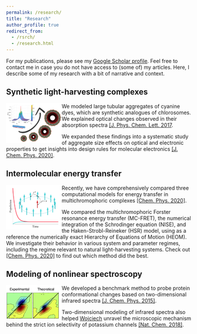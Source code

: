```yaml
---
permalink: /research/
title: "Research"
author_profile: true
redirect_from: 
  - /rsrch/
  - /research.html
---
```


For my publications, please see my [Google Scholar profile](https://scholar.google.com/citations?user=y-6o3X0AAAAJ). 
Feel free to contact me in case you do not have access to (some of) my articles. 
Here, I describe some of my research with a bit of narrative and context.


## Synthetic light-harvesting complexes

<div style="width:100%;">
    <div style="float:left;width:30%;"><img src="../images/research_delocalization.png" /></div>
    <div style="float:none;"> We modeled large tubular aggregates of cyanine dyes, which are synthetic analogues of chlorosomes. We explained optical changes observed in their absorption spectra <a href="https://pubs.acs.org/doi/abs/10.1021/acs.jpclett.7b00967">[J. Phys. Chem. Lett. 2017</a>. 

We expanded these findings into a systematic study of aggregate size effects on optical and electronic properties to get insights into design rules for molecular electronics <a href="https://aip.scitation.org/doi/10.1063/5.0008688">[J. Chem. Phys. 2020]</a>. </div>
</div>


## Intermolecular energy transfer

<div style="width:100%;">
    <div style="float:left;width:30%;"><img src="../images/research_exciton_dynamics.png" /></div>
    <div style="float:none;"> Recently, we have comprehensively compared three computational models for energy transfer in multichromophoric complexes <a href="https://www.sciencedirect.com/science/article/pii/S0301010419305968">[Chem. Phys. 2020]</a>. 

We compared the multichromophoric Forster resonance energy transfer (MC-FRET), 
the numerical integration of the Schrodinger equation (NISE), and the Haken-Strobl-Reineker (HSR) model, 
using as a reference the numerically exact Hierarchy of Equations of Motion (HEOM). 
We investigate their behavior in various system and parameter regimes, including the regime relevant to natural light-harvesting systems. 
Check out <a href="https://www.sciencedirect.com/science/article/pii/S0301010419305968">[Chem. Phys. 2020]</a> to find out which method did the best. </div>
</div>


## Modeling of nonlinear spectroscopy

<div style="width:100%;">
    <div style="float:left;width:30%;"><img src="../images/modeling_2DIR_spectra.png" /></div>
    <div style="float:none;"> We developed a benchmark method to probe protein conformational changes based on two-dimensional infrared spectra <a href="https://aip.scitation.org/doi/abs/10.1063/1.4919716">[J. Chem. Phys. 2015]</a>.

Two-dimensional modeling of infrared spectra also helped <a href="https://twitter.com/wojciechkopec3">Wojciech</a> unravel the microscopic mechanism behind the strict ion selectivity of potassium channels <a href="https://www.nature.com/articles/s41557-018-0105-9">[Nat. Chem. 2018]</a>. </div>
</div>


